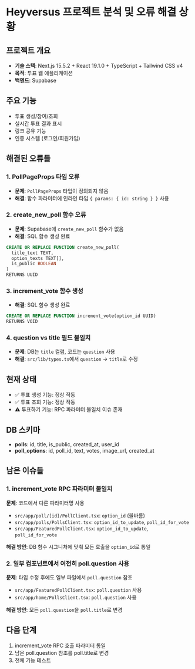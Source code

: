 # Heyversus 프로젝트 분석 및 오류 해결 상황

## 프로젝트 개요

- **기술 스택**: Next.js 15.5.2 + React 19.1.0 + TypeScript + Tailwind CSS v4
- **목적**: 투표 웹 애플리케이션
- **백엔드**: Supabase

## 주요 기능

- 투표 생성/참여/조회
- 실시간 투표 결과 표시
- 링크 공유 기능
- 인증 시스템 (로그인/회원가입)

## 해결된 오류들

### 1. PollPageProps 타입 오류

- **문제**: `PollPageProps` 타입이 정의되지 않음
- **해결**: 함수 파라미터에 인라인 타입 `{ params: { id: string } }` 사용

### 2. create_new_poll 함수 오류

- **문제**: Supabase에 `create_new_poll` 함수가 없음
- **해결**: SQL 함수 생성 완료

```sql
CREATE OR REPLACE FUNCTION create_new_poll(
  title_text TEXT,
  option_texts TEXT[],
  is_public BOOLEAN
)
RETURNS UUID
```

### 3. increment_vote 함수 생성

- **해결**: SQL 함수 생성 완료

```sql
CREATE OR REPLACE FUNCTION increment_vote(option_id UUID)
RETURNS VOID
```

### 4. question vs title 필드 불일치

- **문제**: DB는 `title` 컬럼, 코드는 `question` 사용
- **해결**: `src/lib/types.ts`에서 `question` → `title`로 수정

## 현재 상태

- ✅ 투표 생성 기능: 정상 작동
- ✅ 투표 조회 기능: 정상 작동
- ⚠️ 투표하기 기능: RPC 파라미터 불일치 이슈 존재

## DB 스키마

- **polls**: id, title, is_public, created_at, user_id
- **poll_options**: id, poll_id, text, votes, image_url, created_at

## 남은 이슈들

### 1. increment_vote RPC 파라미터 불일치

**문제**: 코드에서 다른 파라미터명 사용

- `src/app/poll/[id]/PollClient.tsx`: `option_id` (올바름)
- `src/app/polls/PollsClient.tsx`: `option_id_to_update`, `poll_id_for_vote`
- `src/app/FeaturedPollClient.tsx`: `option_id_to_update`, `poll_id_for_vote`

**해결 방안**: DB 함수 시그니처에 맞춰 모든 호출을 `option_id`로 통일

### 2. 일부 컴포넌트에서 여전히 poll.question 사용

**문제**: 타입 수정 후에도 일부 파일에서 `poll.question` 참조

- `src/app/FeaturedPollClient.tsx`: `poll.question` 사용
- `src/app/home/PollsClient.tsx`: `poll.question` 사용

**해결 방안**: 모든 `poll.question`을 `poll.title`로 변경

## 다음 단계

1. increment_vote RPC 호출 파라미터 통일
2. 남은 poll.question 참조를 poll.title로 변경
3. 전체 기능 테스트
